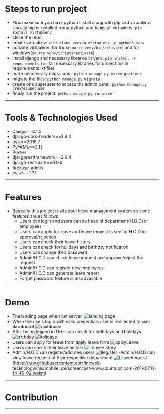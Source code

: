 # Steps to run project 
- First make sure you have python install along with pip and virtualenv. Usually pip is installed along python and to install virtualenv: ```pip install virtualenv```  
- clone the repo 
- create virtualenv: ```virtualenv venv``` or ```virtualenv -p python3 venv```
- activate virtualenv: for linux(```source venv/bin/activate```) and for windows(```source venv/Scripts/activate```)
- install django and necessary libraries in venv: ```pip install -r requirements.txt``` (all necessary libraries for project are in requirements.txt file) 
- make neccessary migrations : ```python manage.py makemigrations```
- migrate the files: ```python manage.py migrate```
- create one superuser to access the admin panel: ```python manage.py createsuperuser```
- finally run the project: ```python manage.py runserver```
----- 
# Tools & Technologies Used 
- Django==2.1.5
- django-cors-headers==2.4.0
- pytz==2018.7
- PyYAML==3.13
- Pusher
- djangorestframework==3.9.4
- django-rest-auth==0.9.5
- firebase-admin
- pyjwt==1.7.1
----- 
# Features 
- Basically this project is all about leave management system so some features are as follows
  - Users can login and users can be head of department(H.O.D) or employees
  - Users can apply for leave and leave request is sent to H.O.D for approval/rejection
  - Users can check their leave history
  - Users can check for holidays and birthday notification
  - Users can change their password
  - Admin/H.O.D can check leave request and approve/reject the request
  - Admin/H.O.D can register new employees
  - Admin/H.O.D can generate leave report
  - Forget password feature is also available
----- 
# Demo 
- The landing page when run server:
![landing page](https://github.com/incwell-technology/lms/blob/mobile_api/demo%20images/landing.png)
- When the users login with valid credentials user is redirected to user dashboard
![dashboard](https://github.com/incwell-technology/lms/blob/mobile_api/demo%20images/dashboard.png)
- After being logged in User can check for birthdays and holidays
![birthday](https://github.com/incwell-technology/lms/blob/mobile_api/demo%20images/birthday.png)
![holidays](https://github.com/incwell-technology/lms/blob/mobile_api/demo%20images/holidays.png)
- Users can apply for leave from apply leave form
![applyLeave](https://github.com/incwell-technology/lms/blob/mobile_api/demo%20images/applyLeave.png)
- Users can check their leave history
![LeaveHistory](https://github.com/incwell-technology/lms/blob/mobile_api/demo%20images/leaveHistory.png)
- Admin/H.O.D can register/add new users
![Register](https://github.com/incwell-technology/lms/blob/mobile_api/demo%20images/register.png)
-Admin/H.O.D can view leave request of their respective department
![LeaveRequest](https://github.com/incwell-technology/lms/blob/mobile_api/demo%20images/leaveRequest.png)
(https://raw.githubusercontent.com/incwell-technology/lms/mobile_api/screencast-www.ubuntupit.com-2019.07.12-14-46-02.webm)

----- 
# Contribution
-----
